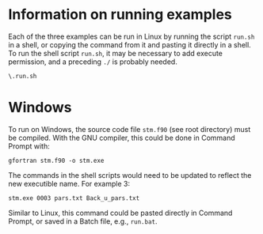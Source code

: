 # Information on running examples
Each of the three examples can be run in Linux by running the script `run.sh` in a shell, or copying the command from it and pasting it directly in a shell.
To run the shell script `run.sh`, it may be necessary to add execute permission, and a preceding `./` is probably needed.

```
\.run.sh
```

# Windows
To run on Windows, the source code file `stm.f90` (see root directory) must be compiled.
With the GNU compiler, this could be done in Command Prompt with:

```
gfortran stm.f90 -o stm.exe
```

The commands in the shell scripts would need to be updated to reflect the new executible name.
For example 3:

```
stm.exe 0003 pars.txt Back_u_pars.txt
```

Similar to Linux, this command could be pasted directly in Command Prompt, or saved in a Batch file, e.g., `run.bat`.


